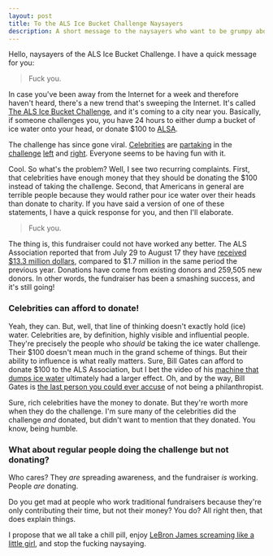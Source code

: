 ```yaml
---
layout: post
title: To the ALS Ice Bucket Challenge Naysayers
description: A short message to the naysayers who want to be grumpy about the ALS Ice Bucket Challenge fundraiser.
---
```


Hello, naysayers of the ALS Ice Bucket Challenge. I have a quick message for you:

> Fuck you.

In case you've been away from the Internet for a week and therefore haven't heard, there's a new trend that's sweeping the Internet. It's called [The ALS Ice Bucket Challenge](http://en.wikipedia.org/wiki/Ice_Bucket_Challenge), and it's coming to a city near you. Basically, if someone challenges you, you have 24 hours to either dump a bucket of ice water onto your head, or donate $100 to [ALSA](http://alsa.org).

The challenge has since gone viral. [Celebrities](https://www.youtube.com/watch?v=XS6ysDFTbLU) are [partaking](https://www.youtube.com/watch?v=0fmmoHmpT70) in the [challenge](http://www.huffingtonpost.com/2014/08/16/oprah-ice-bucket-challenge_n_5684330.html) [left](https://www.youtube.com/watch?v=Retn7RDjYiw) and [right](https://www.youtube.com/watch?v=-tnywhcDaAc). Everyone seems to be having fun with it.
 
Cool. So what's the problem? Well, I see two recurring complaints. First, that celebrities have enough money that they should be donating the $100 instead of taking the challenge. Second, that Americans in general are terrible people because they would rather pour ice water over their heads than donate to charity. If you have said a version of one of these statements, I have a quick response for you, and then I'll elaborate.

> Fuck you.

The thing is, this fundraiser could not have worked any better. The ALS Association reported that from July 29 to August 17 they have [received $13.3 million dollars](http://www.alsa.org/news/media/press-releases/ice-bucket-challenge-inspires.html), compared to $1.7 million in the same period the previous year. Donations have come from existing donors and 259,505 new donors. In other words, the fundraiser has been a smashing success, and it's still going!

### Celebrities can afford to donate!

Yeah, they can. But, well, that line of thinking doesn't exactly hold (ice) water. Celebrities are, by definition, highly visible and influential people. They're precisely the people who *should* be taking the ice water challenge. Their $100 doesn't mean much in the grand scheme of things. But their ability to influence is what really matters. Sure, Bill Gates can afford to donate $100 to the ALS Association, but I bet the video of his [machine that dumps ice water](https://www.youtube.com/watch?v=XS6ysDFTbLU) ultimately had a larger effect. Oh, and by the way, Bill Gates is [the last person you could ever accuse](http://en.wikipedia.org/wiki/Bill_%26_Melinda_Gates_Foundation) of not being a philanthropist.

Sure, rich celebrities have the money to donate. But they're worth more when they do the challenge. I'm sure many of the celebrities did the challenge *and* donated, but didn't want to mention that they donated. You know, being humble.

### What about regular people doing the challenge but not donating?

Who cares? They *are* spreading awareness, and the fundraiser *is* working. People *are* donating.

Do you get mad at people who work traditional fundraisers because they're only contributing their time, but not their money? You do? All right then, that does explain things.

I propose that we all take a chill pill, enjoy [LeBron James screaming like a little girl](http://instagram.com/p/rzLh7nCTEk), and stop the fucking naysaying.